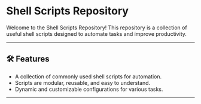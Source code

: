 # Shell Scripts Repository

Welcome to the Shell Scripts Repository! This repository is a collection of useful shell scripts designed to automate tasks and improve productivity.

---

## 🛠️ Features
- A collection of commonly used shell scripts for automation.
- Scripts are modular, reusable, and easy to understand.
- Dynamic and customizable configurations for various tasks.

---
